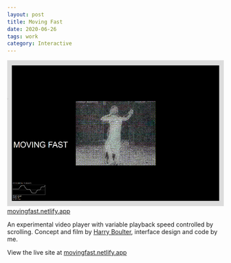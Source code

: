 ```yaml
---
layout: post
title: Moving Fast
date: 2020-06-26
tags: work
category: Interactive
---
```


![Moving fast Screenshot](/assets/movingfast.png)
[movingfast.netlify.app](https://movingfast.netlify.app/)

An experimental video player with variable playback speed controlled by scrolling. Concept and film by [Harry Boulter](https://www.instagram.com/harryboulter/), interface design and code by me.

View the live site at [movingfast.netlify.app](https://movingfast.netlify.app/)